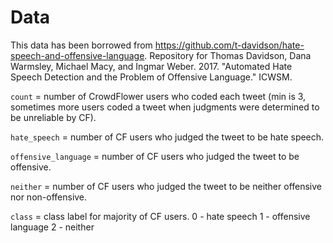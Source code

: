 # Data

This data has been borrowed from https://github.com/t-davidson/hate-speech-and-offensive-language. Repository for Thomas Davidson, Dana Warmsley, Michael Macy, and Ingmar Weber. 2017. "Automated Hate Speech Detection and the Problem of Offensive Language." ICWSM.

`count` = number of CrowdFlower users who coded each tweet (min is 3, sometimes more users coded a tweet when judgments were determined to be unreliable by CF).

`hate_speech` = number of CF users who judged the tweet to be hate speech.

`offensive_language` = number of CF users who judged the tweet to be offensive.

`neither` = number of CF users who judged the tweet to be neither offensive nor non-offensive.

`class` = class label for majority of CF users.
  0 - hate speech
  1 - offensive  language
  2 - neither
